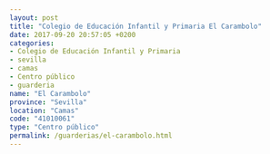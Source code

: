 ```yaml
---
layout: post
title: "Colegio de Educación Infantil y Primaria El Carambolo"
date: 2017-09-20 20:57:05 +0200
categories:
- Colegio de Educación Infantil y Primaria
- sevilla
- camas
- Centro público
- guarderia
name: "El Carambolo"
province: "Sevilla"
location: "Camas"
code: "41010061"
type: "Centro público"
permalink: /guarderias/el-carambolo.html
---
```

